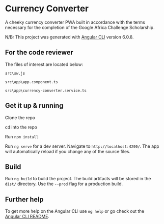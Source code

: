 # Currency Converter
A cheeky currency converter PWA built in accordance with the terms necessary for the completion of the Google Africa Challenge Scholarship.

N/B: This project was generated with [Angular CLI](https://github.com/angular/angular-cli) version 6.0.8.

## For the code reviewer
The files of interest are located below:

`src\sw.js`

`src\app\app.component.ts`

`src\app\currency-converter.service.ts`

## Get it up & running
Clone the repo

cd into the repo

Run `npm install`

Run `ng serve` for a dev server. Navigate to `http://localhost:4200/`. The app will automatically reload if you change any of the source files.


## Build

Run `ng build` to build the project. The build artifacts will be stored in the `dist/` directory. Use the `--prod` flag for a production build.


## Further help

To get more help on the Angular CLI use `ng help` or go check out the [Angular CLI README](https://github.com/angular/angular-cli/blob/master/README.md).
